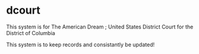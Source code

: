 # dcourt

<p>This system is for The American Dream ; United States District Court for the District of Columbia</p>
<break>
</break>
<p>This system is to keep records and consistantly be updated!</p>

